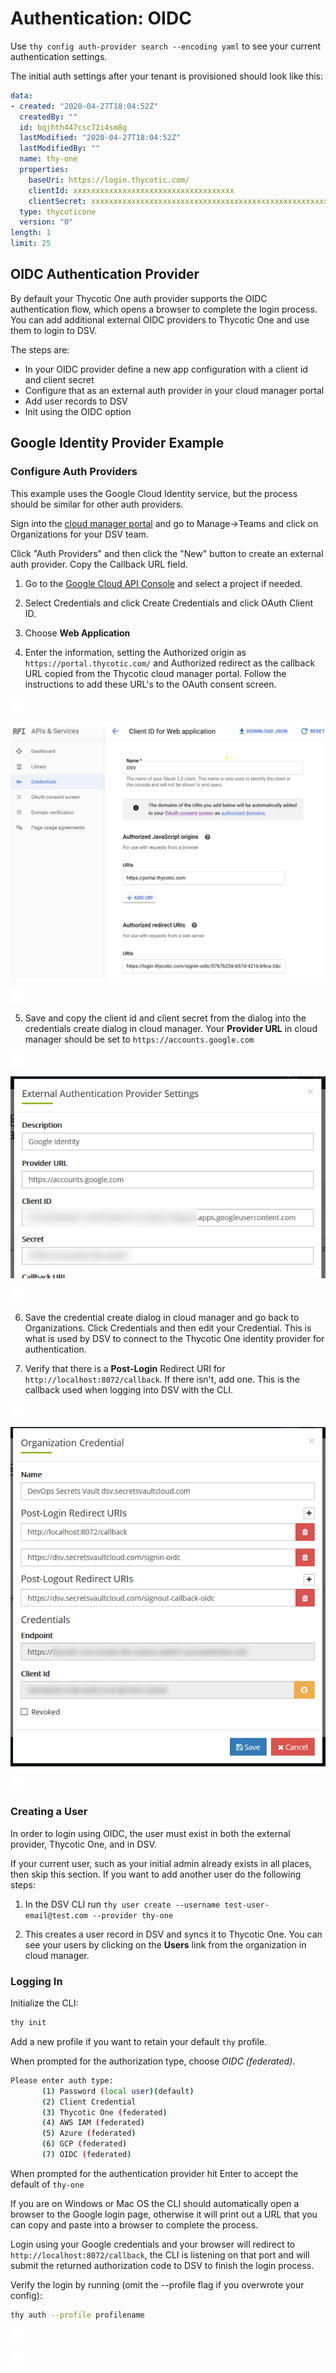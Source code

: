 ﻿[title]: # (Authentication: OIDC)
[tags]: # (DevOps Secrets Vault,DSV,)
[priority]: # (5700)

# Authentication: OIDC


Use `thy config auth-provider search --encoding yaml` to see your current authentication settings.

The initial auth settings after your tenant is provisioned should look like this:

```yaml
data:
- created: "2020-04-27T18:04:52Z"
  createdBy: ""
  id: bqjhth447csc72i4sm8g
  lastModified: "2020-04-27T18:04:52Z"
  lastModifiedBy: ""
  name: thy-one
  properties:
    baseUri: https://login.thycotic.com/
    clientId: xxxxxxxxxxxxxxxxxxxxxxxxxxxxxxxxxxxx
    clientSecret: xxxxxxxxxxxxxxxxxxxxxxxxxxxxxxxxxxxxxxxxxxxxxxxxxxxxxxxxxxxxxxxx
  type: thycoticone
  version: "0"
length: 1
limit: 25
```
## OIDC Authentication Provider

By default your Thycotic One auth provider supports the OIDC authentication flow, which opens a browser to complete the login process. You can add additional external OIDC providers to Thycotic One and use them to login to DSV.


The steps are:
* In your OIDC provider define a new app configuration with a client id and client secret
* Configure that as an external auth provider in your cloud manager portal
* Add user records to DSV
* Init using the OIDC option


## Google Identity Provider Example

### Configure Auth Providers

This example uses the Google Cloud Identity service, but the process should be similar for other auth providers.

Sign into the [cloud manager portal](portal.thycotic.com) and go to Manage->Teams and click on Organizations for your DSV team.

Click "Auth Providers" and then click the "New" button to create an external auth provider. Copy the Callback URL field. 

1. Go to the [Google Cloud API Console](https://console.cloud.google.com/apis/dashboard) and select a project if needed.

2. Select Credentials and click Create Credentials and click OAuth Client ID.

3. Choose **Web Application**

4. Enter the information, setting the Authorized origin as `https://portal.thycotic.com/` and Authorized redirect as the callback URL copied from the Thycotic cloud manager portal. Follow the instructions to add these URL's to the OAuth consent screen.

![](./images/spacer.png)

![](./images/setupgcpapp.png)

![](./images/spacer.png)

5. Save and copy the client id and client secret from the dialog into the credentials create dialog in cloud manager. Your **Provider URL** in cloud manager should be set to `https://accounts.google.com`

![](./images/spacer.png)

![](./images/setupcmprovider.png)

![](./images/spacer.png)


6. Save the credential create dialog in cloud manager and go back to Organizations. Click Credentials and then edit your Credential. This is what is used by DSV to connect to the Thycotic One identity provider for authentication. 

7. Verify that there is a **Post-Login** Redirect URI for `http://localhost:8072/callback`. If there isn't, add one. This is the callback used when logging into DSV with the CLI.


![](./images/spacer.png)

![](./images/cmcredentials.png)

![](./images/spacer.png)



### Creating a User

In order to login using OIDC, the user must exist in both the external provider, Thycotic One, and in DSV.

If your current user, such as your initial admin already exists in all places, then skip this section. If you want to add another user do the following steps:

1. In the DSV CLI run `thy user create --username test-user-email@test.com --provider thy-one`

2. This creates a user record in DSV and syncs it to Thycotic One. You can see your users by clicking on the **Users** link from the organization in cloud manager.

### Logging In


Initialize the CLI:

```BASH
thy init
```

Add a new profile if you want to retain your default `thy` profile.

When prompted for the authorization type, choose *OIDC (federated)*.

```BASH
Please enter auth type:
       (1) Password (local user)(default)
       (2) Client Credential
       (3) Thycotic One (federated)
       (4) AWS IAM (federated)
       (5) Azure (federated)
       (6) GCP (federated)
       (7) OIDC (federated)
```

When prompted for the authentication provider hit Enter to accept the default of `thy-one`

If you are on Windows or Mac OS the CLI should automatically open a browser to the Google login page, otherwise it will print out a URL that you can copy and paste into a browser to complete the process.

Login using your Google credentials and your browser will redirect to `http://localhost:8072/callback`, the CLI is listening on that port and will submit the returned authorization code to DSV to finish the login process.

Verify the login by running (omit the --profile flag if you overwrote your config): 

```BASH
thy auth --profile profilename
```

![](./images/spacer.png)

![](./images/spacer.png)
